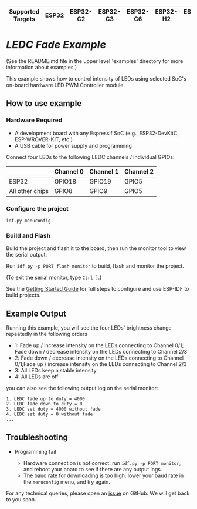 | Supported Targets | ESP32 | ESP32-C2 | ESP32-C3 | ESP32-C6 | ESP32-H2 | ESP32-S2 | ESP32-S3 |
| ----------------- | ----- | -------- | -------- | -------- | -------- | -------- | -------- |

# _LEDC Fade Example_

(See the README.md file in the upper level 'examples' directory for more information about examples.)

This example shows how to control intensity of LEDs using selected SoC's on-board hardware LED PWM Controller module.

## How to use example

### Hardware Required

* A development board with any Espressif SoC (e.g., ESP32-DevKitC, ESP-WROVER-KIT, etc.)
* A USB cable for power supply and programming

Connect four LEDs to the following LEDC channels / individual GPIOs:

|                 | Channel 0 | Channel 1 | Channel 2 |
| --------------- | --------- | --------- | --------- |
|     ESP32       | GPIO18    | GPIO19    | GPIO5     |
| All other chips | GPIO8     | GPIO9     | GPIO5     |

### Configure the project

```
idf.py menuconfig
```

### Build and Flash

Build the project and flash it to the board, then run the monitor tool to view the serial output:

Run `idf.py -p PORT flash monitor` to build, flash and monitor the project.

(To exit the serial monitor, type ``Ctrl-]``.)

See the [Getting Started Guide](https://docs.espressif.com/projects/esp-idf/en/latest/get-started/index.html) for full steps to configure and use ESP-IDF to build projects.

## Example Output

Running this example, you will see the four LEDs' brightness change repeatedly in the following orders

* 1: Fade up / increase intensity on the LEDs connecting to Channel 0/1; Fade down / decrease intensity on the LEDs connecting to Channel 2/3
* 2: Fade down / decrease intensity on the LEDs connecting to Channel 0/1;Fade up / increase intensity on the LEDs connecting to Channel 2/3
* 3: All LEDs keep a stable intensity
* 4: All LEDs are off

you can also see the following output log on the serial monitor:

```
1. LEDC fade up to duty = 4000
2. LEDC fade down to duty = 0
3. LEDC set duty = 4000 without fade
4. LEDC set duty = 0 without fade
...
```

## Troubleshooting

* Programming fail

    * Hardware connection is not correct: run `idf.py -p PORT monitor`, and reboot your board to see if there are any output logs.
    * The baud rate for downloading is too high: lower your baud rate in the `menuconfig` menu, and try again.

For any technical queries, please open an [issue](https://github.com/espressif/esp-idf/issues) on GitHub. We will get back to you soon.
